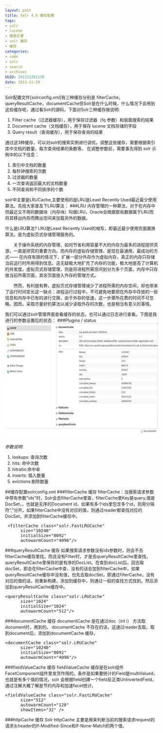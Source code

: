 ```yaml
---
layout: post
title: Solr 4.0 缓存配置
tags: 
- solr
- lucene
- 搜索引擎
- solr 缓存
- 缓存
categories:
- code
- solr
- search
- archives
UUID: 201211291130
date: 2012-11-29
---
```


Solr配置文件[solrconfig.xml]有三种缓存分别是 filterCache，queryResultCache，documentCache但Solr是在什么时候，什么情况下会用到这些缓存呢，通过看Solr的源码，下面对Solr三种缓存做说明:

<ol>
<li>Filter cache（过滤器缓存），用于保存过滤器（fq 参数）和层面搜索的结果</li>
<li>Document cache（文档缓存），用于保存 lucene 文档存储的字段</li>
<li>Query result（查询缓存），用于保存查询的结果</li>
</ol>

通过这3种缓存，可以对solr的搜索实例进行调优。调整这些缓存，需要根据索引库中文档的数量，每次查询结果的条数等。
在调整参数前，需要事先得到 solr 示例中的以下信息：
<ol>
<li>索引中文档的数量</li>
<li>每秒钟搜索的次数</li>
<li>过滤器的数量</li>
<li>一次查询返回最大的文档数量</li>
<li>不同查询和不同排序的个数</li>
</ol>

solr中主要是LRUCache,主要使用的是LRU是Least Recently Used最近最少使用算法。先给大家普及下LRU算法：
###LRU
内存管理的一种算法，对于在内存中但最近又不用的数据块（内存块）叫做LRU，Oracle会根据那些数据属于LRU而将其移出内存而腾出空间来加载另外的数据。

什么是LRU算法? LRU是Least Recently Used的缩写，即最近最少使用页面置换算法，是为虚拟页式存储管理服务的。

　　关于操作系统的内存管理，如何节省利用容量不大的内存为最多的进程提供资源，一直是研究的重要方向。而内存的虚拟存储管理，是现在最通用，最成功的方式—— 在内存有限的情况下，扩展一部分外存作为虚拟内存，真正的内存只存储当前运行时所用得到信息。这无疑极大地扩充了内存的功能，极大地提高了计算机的并发度。虚拟页式存储管理，则是将进程所需空间划分为多个页面，内存中只存放当前所需页面，其余页面放入外存的管理方式。

　　然而，有利就有弊，虚拟页式存储管理减少了进程所需的内存空间，却也带来了运行时间变长这一缺点：进程运行过程中，不可避免地要把在外存中存放的一些信息和内存中已有的进行交换，由于外存的低速，这一步骤所花费的时间不可忽略。因而，采取尽量好的算法以减少读取外存的次数，也是相当有意义的事情。


我们可以通过solr管理界面查看缓存的状态，也可以通过日志进行查看。下图是我进行的参数设置后的状态：
###Plugins / status
<img src="/assets/images/solr/solr-cache.jpg" width="580px"></img>

*参数说明:*
<ol>
<li>lookups: 查询次数</li>
<li>hits: 命中次数</li>
<li>hitratio:命中率</li>
<li>inserts: 插入数量</li>
<li>evictions:剔除数量</li>
</ol>

##缓存配置solrconfig.xml
###filterCache 缓存
filterCache：当搜索请求参数中带有参数"ids"时，Solr会去filterCache里查，filterCache里Key是query,值是DocSet，，也就是无序的Document id，如果有多个ids里包含多个id，则用分隔符“,”分开。如果filterCache中没有对应的值，则通过reader都查找对应的DocSet，并添加到filterCache缓存中。
<pre id="wiki">
 &lt;filterCache class="solr.FastLRUCache"
      size="10240"
      initialSize="8092"
      autowarmCount="4096"/&gt;
</pre>

###queryResultCache 缓存
如果搜索请求参数没有ids参数时，则会不去filterCache缓存里找，而且没有Filter时，才是去queryResultCache里查找，queryResultCache里保存的是有序的DocList。在查到docList后，回去取docSet，即会在filterCache中查，没有的话会加到filterCache中，如果queryResultCache缓存中没有值，也先去取docSet，即通过filterCache，没有对应的值的话，则重新构建，添加到缓存中，则通过一般的查找方式找到。然后添加到queryResultCache缓存中。
<pre id="wiki">
&lt;queryResultCache class="solr.LRUCache"
      size="1024"
      initialSize="1024"
      autowarmCount="512"/&gt;
</pre>

###documentCache 缓存
documentCache 是在通过doc（int i） 方法取document时，用到的。
documentCache 不存在的话，这通过reader去取，取到document后，添加到documentCache 缓存。
<pre id="wiki">
&lt;documentCache class="solr.LRUCache"
      size="10240"
      initialSize="8092"
      autowarmCount="4096"/&gt;
</pre>

###fieldValueCache 缓存
fieldValueCache 缓存是在solr组件FacetComponent组件里发货作用的。条件是如果要统计的Field是multiValued，也就是有多个值的情况，solr 会根据field创建一个field反正类UnInvertedField，通过注解大概了解是节约内存和加速facet统计。
<pre id="wiki">
&lt;fieldValueCache class="solr.FastLRUCache"
      size="512"
      autowarmCount="128"
      showItems="32" /&gt;
</pre>

###httpCache  缓存
Solr httpCache 主要是用来判断当前的搜索请求request的请求头header的If-Modified-Since和If-None-Match的两个值。
